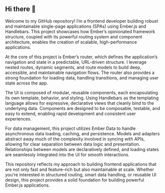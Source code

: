 ## Hi there 👋

Welcome to my GitHub repository! I’m a frontend developer building robust and maintainable single-page applications (SPAs) using Ember.js and Handlebars. This project showcases how Ember’s opinionated framework structure, coupled with its powerful routing system and component architecture, enables the creation of scalable, high-performance applications.

At the core of this project is Ember’s router, which defines the application’s navigation and state in a predictable, URL-driven structure. I leverage nested routes, dynamic segments, and route models to build deep, accessible, and maintainable navigation flows. The router also provides a strong foundation for loading data, handling transitions, and managing user state across the app.

The UI is composed of modular, reusable components, each encapsulating its own template, behavior, and styling. Using Handlebars as the templating language allows for expressive, declarative views that cleanly bind to the underlying data. Components are designed to be composable, testable, and easy to extend, enabling rapid development and consistent user experiences.

For data management, this project utilizes Ember Data to handle asynchronous data loading, caching, and persistence. Models and adapters abstract away much of the complexity involved in syncing with APIs, allowing for clear separation between data logic and presentation. Relationships between models are declaratively defined, and loading states are seamlessly integrated into the UI for smooth interactions.

This repository reflects my approach to building frontend applications that are not only fast and feature-rich but also maintainable at scale. Whether you're interested in structured routing, smart data handling, or reusable UI design, this project provides a solid foundation for building powerful Ember.js applications.
